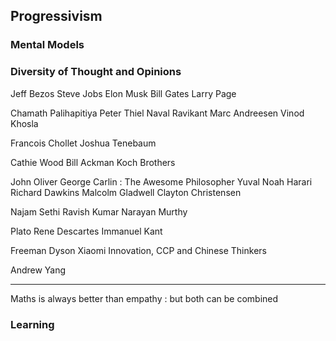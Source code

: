 ## Progressivism

### Mental Models

### Diversity of Thought and Opinions

Jeff Bezos
Steve Jobs
Elon Musk
Bill Gates
Larry Page

Chamath Palihapitiya
Peter Thiel
Naval Ravikant
Marc Andreesen
Vinod Khosla

Francois Chollet
Joshua Tenebaum

Cathie Wood
Bill Ackman
Koch Brothers

John Oliver
George Carlin : The Awesome Philosopher
Yuval Noah Harari
Richard Dawkins
Malcolm Gladwell
Clayton Christensen

Najam Sethi
Ravish Kumar
Narayan Murthy

Plato
Rene Descartes
Immanuel Kant

Freeman Dyson
Xiaomi Innovation, CCP and Chinese Thinkers

Andrew Yang

---

Maths is always better than empathy : but both can be combined

### Learning
